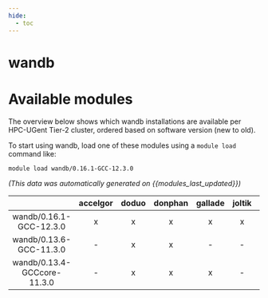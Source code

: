 ```yaml
---
hide:
  - toc
---
```


wandb
=====

# Available modules


The overview below shows which wandb installations are available per HPC-UGent Tier-2 cluster, ordered based on software version (new to old).

To start using wandb, load one of these modules using a `module load` command like:

```shell
module load wandb/0.16.1-GCC-12.3.0
```

*(This data was automatically generated on {{modules_last_updated}})*  

| |accelgor|doduo|donphan|gallade|joltik|shinx|
| :---: | :---: | :---: | :---: | :---: | :---: | :---: |
|wandb/0.16.1-GCC-12.3.0|x|x|x|x|x|x|
|wandb/0.13.6-GCC-11.3.0|-|x|x|-|-|-|
|wandb/0.13.4-GCCcore-11.3.0|-|x|x|x|-|-|
